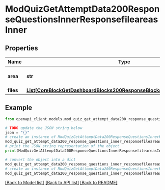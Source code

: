 # ModQuizGetAttemptData200ResponseQuestionsInnerResponsefileareasInner


## Properties

Name | Type | Description | Notes
------------ | ------------- | ------------- | -------------
**area** | **str** | File area name | [optional] [default to 'null']
**files** | [**List[CoreBlockGetDashboardBlocks200ResponseBlocksInnerContentsFilesInner]**](CoreBlockGetDashboardBlocks200ResponseBlocksInnerContentsFilesInner.md) |  | [optional] 

## Example

```python
from openapi_client.models.mod_quiz_get_attempt_data200_response_questions_inner_responsefileareas_inner import ModQuizGetAttemptData200ResponseQuestionsInnerResponsefileareasInner

# TODO update the JSON string below
json = "{}"
# create an instance of ModQuizGetAttemptData200ResponseQuestionsInnerResponsefileareasInner from a JSON string
mod_quiz_get_attempt_data200_response_questions_inner_responsefileareas_inner_instance = ModQuizGetAttemptData200ResponseQuestionsInnerResponsefileareasInner.from_json(json)
# print the JSON string representation of the object
print(ModQuizGetAttemptData200ResponseQuestionsInnerResponsefileareasInner.to_json())

# convert the object into a dict
mod_quiz_get_attempt_data200_response_questions_inner_responsefileareas_inner_dict = mod_quiz_get_attempt_data200_response_questions_inner_responsefileareas_inner_instance.to_dict()
# create an instance of ModQuizGetAttemptData200ResponseQuestionsInnerResponsefileareasInner from a dict
mod_quiz_get_attempt_data200_response_questions_inner_responsefileareas_inner_from_dict = ModQuizGetAttemptData200ResponseQuestionsInnerResponsefileareasInner.from_dict(mod_quiz_get_attempt_data200_response_questions_inner_responsefileareas_inner_dict)
```
[[Back to Model list]](../README.md#documentation-for-models) [[Back to API list]](../README.md#documentation-for-api-endpoints) [[Back to README]](../README.md)


